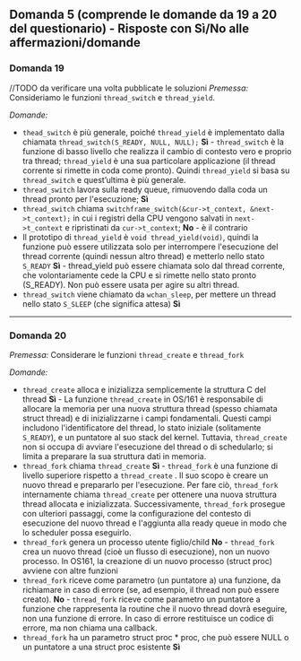 ## Domanda 5 (comprende le domande da 19 a 20 del questionario) - Risposte con Sì/No alle affermazioni/domande

### Domanda 19
//TODO da verificare una volta pubblicate le soluzioni
_Premessa:_
Consideriamo le funzioni `thread_switch` e `thread_yield`.

_Domande:_
* `thead_switch` è più generale, poiché `thread_yield` è implementato dalla chiamata `thread_switch(S_READY, NULL, NULL);` 
**Sì** - `thread_switch` è la funzione di basso livello che realizza il cambio di contesto vero e proprio tra thread; `thread_yield` è una sua particolare applicazione 
(il thread corrente si rimette in coda come pronto). Quindi `thread_yield` si basa su `thread_switch` e quest’ultima è più generale.
* `thread_switch` lavora sulla ready queue, rimuovendo dalla coda un thread pronto per l'esecuzione; **Sì**
* `thread_switch` chiama `switchframe_switch(&cur->t_context, &next->t_context);` in cui i registri della CPU vengono
  salvati in `next->t_context` e ripristinati da `cur->t_context`; **No** - è il contrario
* Il prototipo di `thread_yield` è `void thread_yield(void)`, quindi la funzione può essere utilizzata solo per interrompere
  l'esecuzione del thread corrente (quindi nessun altro thread) e metterlo nello stato `S_READY` 
**Sì** - thread_yield può essere chiamata solo dal thread corrente, che volontariamente cede la CPU e si rimette nello stato pronto (S_READY).
Non può essere usata per agire su altri thread.
* `thread_switch` viene chiamato da `wchan_sleep`, per mettere un thread nello stato `S_SLEEP` (che significa attesa) **Sì**

---

### Domanda 20

_Premessa:_
Considerare le funzioni `thread_create` e `thread_fork`

_Domande:_
* `thread_create` alloca e inizializza semplicemente la struttura C del thread 
**Sì** - La funzione `thread_create` in OS/161 è responsabile di allocare la memoria per una nuova struttura thread 
(spesso chiamata struct thread) e di inizializzarne i campi fondamentali. Questi campi includono l'identificatore del thread, 
lo stato iniziale (solitamente `S_READY`), e un puntatore al suo stack del kernel. Tuttavia, `thread_create` non si occupa 
di avviare l'esecuzione del thread o di schedularlo; si limita a preparare la sua struttura dati in memoria.
* `thread_fork` chiama `thread_create` 
**Sì** - `thread_fork` è una funzione di livello superiore rispetto a `thread_create` . Il suo scopo è creare un nuovo thread e 
prepararlo per l'esecuzione. Per fare ciò, `thread_fork` internamente chiama `thread_create`  per ottenere una nuova struttura 
thread allocata e inizializzata. Successivamente, `thread_fork` prosegue con ulteriori passaggi, come la configurazione 
del contesto di esecuzione del nuovo thread e l'aggiunta alla ready queue in modo che lo scheduler possa eseguirlo.
* `thread_fork` genera un processo utente figlio/child 
**No** - `thread_fork` crea un nuovo thread (cioè un flusso di esecuzione), non un nuovo processo. In OS161, la creazione 
di un nuovo processo (struct proc) avviene con altre funzioni
* `thread_fork` riceve come parametro (un puntatore a) una funzione, da richiamare in caso di errore (se, ad esempio, il thread non può essere creato). 
**No** - `thread_fork` riceve come parametro un puntatore a funzione che rappresenta la routine che il nuovo thread 
dovrà eseguire, non una funzione di errore. In caso di errore restituisce un codice di errore, ma non chiama una callback.
* `thread_fork` ha un parametro struct proc * proc, che può essere NULL o un puntatore a una struct proc esistente **Sì**